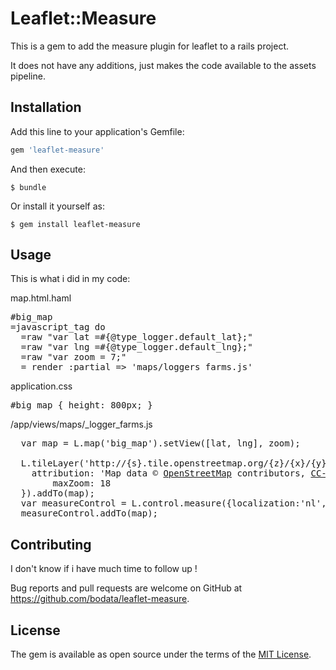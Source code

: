# Leaflet::Measure

This is a gem to add the measure plugin for leaflet to a rails project.

It does not have any additions, just makes the code available to the assets pipeline.

## Installation

Add this line to your application's Gemfile:

```ruby
gem 'leaflet-measure'
```

And then execute:

    $ bundle

Or install it yourself as:

    $ gem install leaflet-measure

## Usage

This is what i did in my code:

map.html.haml
<pre>
#big_map
=javascript_tag do
  =raw "var lat =#{@type_logger.default_lat};"
  =raw "var lng =#{@type_logger.default_lng};"
  =raw "var zoom = 7;"
  = render :partial => 'maps/loggers_farms.js'
</pre>

application.css
<pre>#big_map { height: 800px; }
</pre>

/app/views/maps/_logger_farms.js
<pre>
  var map = L.map('big_map').setView([lat, lng], zoom);

  L.tileLayer('http://{s}.tile.openstreetmap.org/{z}/{x}/{y}.png', {
    attribution: 'Map data &copy; <a href="http://openstreetmap.org">OpenStreetMap</a> contributors, <a href="http://creativecommons.org/licenses/by-sa/2.0/">CC-BY-SA</a>, Imagery © <a href="http://cloudmade.com">CloudMade</a>',
        maxZoom: 18
  }).addTo(map);
  var measureControl = L.control.measure({localization:'nl', primaryLengthUnit:'meters', secondaryLengthUnit:'kilometers', primaryAreaUnit: "hectares"});
  measureControl.addTo(map);
</pre>


## Contributing

I don't know if i have much time to follow up !

Bug reports and pull requests are welcome on GitHub at https://github.com/bodata/leaflet-measure.


## License

The gem is available as open source under the terms of the [MIT License](http://opensource.org/licenses/MIT).

